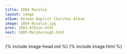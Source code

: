 ```yaml
---
title: 1884 Rosalie
layout: image
album: German Baptist Churches Album
image: 1884-Rosalie.jpg
prev: 1883-Albion.html
next: 1885-Maryborough.html
---
```

{% include image-head.md %}
{% include image.html %}